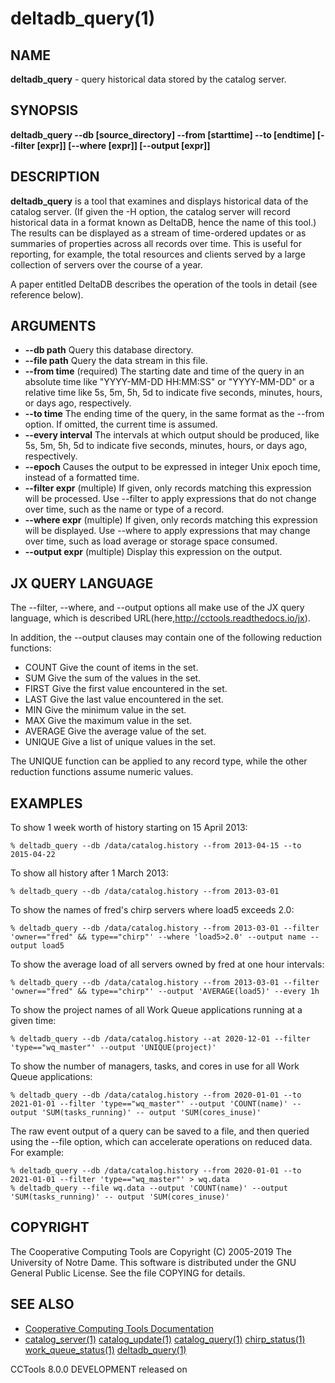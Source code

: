 






















# deltadb_query(1)

## NAME
**deltadb_query** - query historical data stored by the catalog server.

## SYNOPSIS
****deltadb_query --db [source_directory] --from [starttime] --to [endtime] [--filter [expr]] [--where [expr]] [--output [expr]]****

## DESCRIPTION

**deltadb_query** is a tool that examines and displays historical data of the catalog server.
(If given the -H option, the catalog server will record historical data in a format
known as DeltaDB, hence the name of this tool.)
The results can be displayed as a stream of time-ordered updates
or as summaries of properties across all records over time.
This is useful for reporting, for example, the total resources and clients
served by a large collection of servers over the course of a year.

A paper entitled DeltaDB describes the operation of the tools in detail (see reference below).

## ARGUMENTS

- **--db path**  Query this database directory.
- **--file path**  Query the data stream in this file.
- **--from time**  (required) The starting date and time of the query in an absolute time like "YYYY-MM-DD HH:MM:SS" or "YYYY-MM-DD" or a relative time like 5s, 5m, 5h, 5d to indicate five seconds, minutes, hours, or days ago, respectively.
- **--to time**  The ending time of the query, in the same format as the --from option.  If omitted, the current time is assumed.
- **--every interval**  The intervals at which output should be produced, like 5s, 5m, 5h, 5d to indicate five seconds, minutes, hours, or days ago, respectively.
- **--epoch**  Causes the output to be expressed in integer Unix epoch time, instead of a formatted time.
- **--filter expr**  (multiple) If given, only records matching this expression will be processed.  Use --filter to apply expressions that do not change over time, such as the name or type of a record.
- **--where expr**   (multiple) If given, only records matching this expression will be displayed.  Use --where to apply expressions that may change over time, such as load average or storage space consumed.
- **--output expr**  (multiple) Display this expression on the output.


## JX QUERY LANGUAGE

The --filter, --where, and --output options all make use of the JX query language,
which is described URL(here,http://cctools.readthedocs.io/jx).

In addition, the --output clauses may contain one of the following reduction functions:


- COUNT Give the count of items in the set.
- SUM Give the sum of the values in the set.
- FIRST Give the first value encountered in the set.
- LAST Give the last value encountered in the set.
- MIN Give the minimum value in the set.
- MAX Give the maximum value in the set.
- AVERAGE Give the average value of the set.
- UNIQUE Give a list of unique values in the set.


The UNIQUE function can be applied to any record type, while the other reduction functions assume numeric values.

## EXAMPLES

To show 1 week worth of history starting on 15 April 2013:

```
% deltadb_query --db /data/catalog.history --from 2013-04-15 --to 2015-04-22
```

To show all history after 1 March 2013:

```
% deltadb_query --db /data/catalog.history --from 2013-03-01
```

To show the names of fred's chirp servers where load5 exceeds 2.0:

```
% deltadb_query --db /data/catalog.history --from 2013-03-01 --filter 'owner=="fred" && type=="chirp"' --where 'load5>2.0' --output name --output load5
```

To show the average load of all servers owned by fred at one hour intervals:

```
% deltadb_query --db /data/catalog.history --from 2013-03-01 --filter 'owner=="fred" && type=="chirp"' --output 'AVERAGE(load5)' --every 1h
```

To show the project names of all Work Queue applications running at a given time:

```
% deltadb_query --db /data/catalog.history --at 2020-12-01 --filter 'type=="wq_master"' --output 'UNIQUE(project)'
```

To show the number of managers, tasks, and cores in use for all Work Queue applications:

```
% deltadb_query --db /data/catalog.history --from 2020-01-01 --to 2021-01-01 --filter 'type=="wq_master"' --output 'COUNT(name)' --output 'SUM(tasks_running)' -- output 'SUM(cores_inuse)'
```

The raw event output of a query can be saved to a file, and then queried using the --file option, which can accelerate operations on reduced data.  For example:

```
% deltadb_query --db /data/catalog.history --from 2020-01-01 --to 2021-01-01 --filter 'type=="wq_master"' > wq.data
% deltadb_query --file wq.data --output 'COUNT(name)' --output 'SUM(tasks_running)' -- output 'SUM(cores_inuse)'
```

## COPYRIGHT

The Cooperative Computing Tools are Copyright (C) 2005-2019 The University of Notre Dame.  This software is distributed under the GNU General Public License.  See the file COPYING for details.

## SEE ALSO

- [Cooperative Computing Tools Documentation]("../index.html")
- [catalog_server(1)](catalog_server.md)  [catalog_update(1)](catalog_update.md)  [catalog_query(1)](catalog_query.md)  [chirp_status(1)](chirp_status.md)  [work_queue_status(1)](work_queue_status.md)   [deltadb_query(1)](deltadb_query.md)


CCTools 8.0.0 DEVELOPMENT released on 
